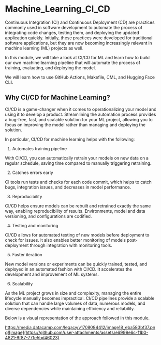 # Machine_Learning_CI_CD

Continuous Integration (CI) and Continuous Deployment (CD) are practices commonly used in software development to automate the process of integrating code changes, testing them, and deploying the updated application quickly. Initially, these practices were developed for traditional software applications, but they are now becoming increasingly relevant in machine learning (ML) projects as well.

In this module, we will take a look at CI/CD for ML and learn how to build our own machine learning pipeline that will automate the process of training, evaluating, and deploying the model.

We will learn how to use GitHub Actions, Makefile, CML, and Hugging Face CLI.

## Why CI/CD for Machine Learning?

CI/CD is a game-changer when it comes to operationalizing your model and using it to develop a product. Streamlining the automation process provides a bug-free, fast, and scalable solution for your ML project, allowing you to focus on improving the model rather than managing and deploying the solution.

In particular, CI/CD for machine learning helps with the following:

1. Automates training pipeline

With CI/CD, you can automatically retrain your models on new data on a regular schedule, saving time compared to manually triggering retraining.

2. Catches errors early

CI tools run tests and checks for each code commit, which helps to catch bugs, integration issues, and decreases in model performance.

3. Reproducibility

CI/CD helps ensure models can be rebuilt and retrained exactly the same way, enabling reproducibility of results. Environments, model and data versioning, and configurations are codified.

4. Testing and monitoring

CI/CD allows for automated testing of new models before deployment to check for issues. It also enables better monitoring of models post-deployment through integration with monitoring tools.

5. Faster iteration

New model versions or experiments can be quickly trained, tested, and deployed in an automated fashion with CI/CD. It accelerates the development and improvement of ML systems.

6. Scalability

As the ML project grows in size and complexity, managing the entire lifecycle manually becomes impractical. CI/CD pipelines provide a scalable solution that can handle large volumes of data, numerous models, and diverse dependencies while maintaining efficiency and reliability.

Below is a visual representation of the approach followed in this module. 

https://media.datacamp.com/legacy/v1708084412/image18_eba583bf37.png![image](https://github.com/user-attachments/assets/e6999e6c-f1b0-4821-8f87-771e5bd46023)

